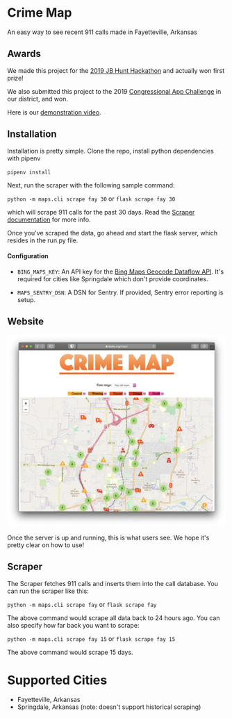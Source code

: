 # Crime Map
An easy way to see recent 911 calls made in Fayetteville, Arkansas

## Awards
We made this project for the [2019 JB Hunt Hackathon](https://hackathon.jbhunt.com/home) and actually won first prize!

We also submitted this project to the 2019 [Congressional App Challenge](https://www.congressionalappchallenge.us/) in our district, and won.

Here is our [demonstration video](https://www.youtube.com/watch?v=v4vO4bch_oM&t=9s).

## Installation
Installation is pretty simple. Clone the repo, install python dependencies with pipenv

`pipenv install`

Next, run the scraper with the following sample command:

`python -m maps.cli scrape fay 30`
or
`flask scrape fay 30`

which will scrape 911 calls for the past 30 days. Read the [Scraper documentation](#scraper) for more info.

Once you've scraped the data, go ahead and start the flask server, which resides in the run.py file.

#### Configuration
- `BING_MAPS_KEY`: An API key for the [Bing Maps Geocode Dataflow API](https://docs.microsoft.com/en-us/bingmaps/spatial-data-services/geocode-dataflow-api/). It's required for cities like Springdale which don't provide coordinates.

- `MAPS_SENTRY_DSN`: A DSN for Sentry. If provided, Sentry error reporting is setup.


## Website
![A view of the main map view](screenshots/main.png)

Once the server is up and running, this is what users see. We hope it's pretty clear on how to use!

## Scraper

The Scraper fetches 911 calls and inserts them into the call database. You can run the scraper like this:

`python -m maps.cli scrape fay`
or
`flask scrape fay`

The above command would scrape all data back to 24 hours ago. You can also specify how far back you want to scrape:

`python -m maps.cli scrape fay 15`
or
`flask scrape fay 15`

The above command would scrape 15 days.

# Supported Cities
- Fayetteville, Arkansas
- Springdale, Arkansas (note: doesn't support historical scraping)
